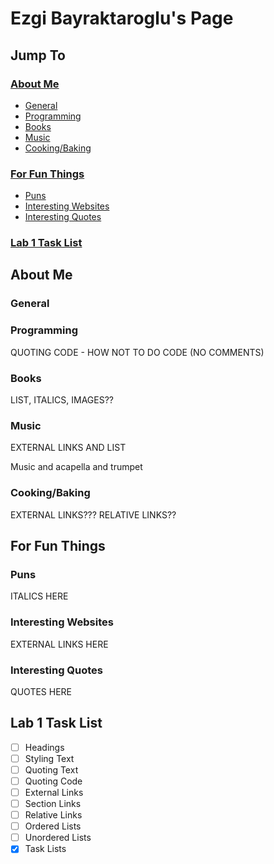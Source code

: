 # Ezgi Bayraktaroglu's Page


## Jump To

### [About Me](https://github.com/ebayraktaroglu/CSE110/blob/favorite-programming-language/index.md#about-me)

- [General](https://github.com/ebayraktaroglu/CSE110/blob/favorite-programming-language/index.md#about-me)
- [Programming](https://github.com/ebayraktaroglu/CSE110/blob/favorite-programming-language/index.md#about-me)
- [Books](https://github.com/ebayraktaroglu/CSE110/blob/favorite-programming-language/index.md#about-me)
- [Music](https://github.com/ebayraktaroglu/CSE110/blob/favorite-programming-language/index.md#about-me)
- [Cooking/Baking](https://github.com/ebayraktaroglu/CSE110/blob/favorite-programming-language/index.md#about-me)

### [For Fun Things](https://github.com/ebayraktaroglu/CSE110/blob/favorite-programming-language/index.md#about-me)

- [Puns]()
- [Interesting Websites]()
- [Interesting Quotes]()

### [Lab 1 Task List](https://github.com/ebayraktaroglu/CSE110/blob/favorite-programming-language/index.md#about-me)

## About Me

### General

### Programming

QUOTING CODE - HOW NOT TO DO CODE (NO COMMENTS)

### Books

LIST, ITALICS, IMAGES??

### Music

EXTERNAL LINKS AND LIST

Music and acapella and trumpet

### Cooking/Baking

EXTERNAL LINKS??? RELATIVE LINKS??

## For Fun Things

### Puns

ITALICS HERE

### Interesting Websites

EXTERNAL LINKS HERE

### Interesting Quotes

QUOTES HERE



## Lab 1 Task List

- [ ] Headings
- [ ] Styling Text
- [ ] Quoting Text
- [ ] Quoting Code
- [ ] External Links
- [ ] Section Links
- [ ] Relative Links
- [ ] Ordered Lists
- [ ] Unordered Lists
- [x] Task Lists
